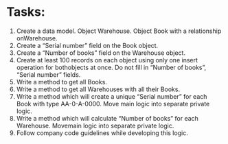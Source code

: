 # Tasks:

<ol>
  <li>Create a data model. Object Warehouse. Object Book with a relationship onWarehouse.</li>
  <li>Create a “Serial number” field on the Book object.</li>
  <li>Create a “Number of books” field on the Warehouse object.</li>
  <li>Create at least 100 records on each object using only one insert operation for bothobjects at once. Do not fill in “Number of books”, “Serial number” fields.</li>
  <li>Write a method to get all Books.</li>
  <li>Write a method to get all Warehouses with all their Books.</li>
  <li>Write a method which will create a unique “Serial number” for each Book with type AA-0-A-0000. Move main logic into separate private logic.</li>
  <li>Write a method which will calculate “Number of books” for each Warehouse. Movemain logic into separate private logic.</li>
  <li>Follow company code guidelines while developing this logic.</li>
</ol>
